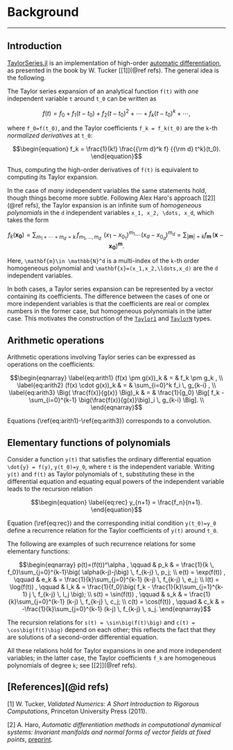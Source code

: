 # Background

---

## Introduction

[TaylorSeries.jl](https://github.com/lbenet/TaylorSeries.jl) is an implementation
of high-order
[automatic differentiation](http://en.wikipedia.org/wiki/Automatic_differentiation),
as presented in the book by W. Tucker [[1]](@ref refs). The general
idea is the following.

The Taylor series expansion of an analytical function
``f(t)`` with *one* independent variable ``t`` around ``t_0`` can be written as
```math
\begin{equation}
f(t) = f_0 + f_1 (t-t_0) + f_2 (t-t_0)^2 + \cdots + f_k (t-t_0)^k + \cdots,
\end{equation}
```
where ``f_0=f(t_0)``, and the Taylor coefficients ``f_k = f_k(t_0)`` are the
``k``-th *normalized derivatives* at ``t_0``:
```math
\begin{equation}
f_k = \frac{1}{k!} \frac{{\rm d}^k f} {{\rm d} t^k}(t_0).
\end{equation}
```
Thus, computing the high-order derivatives of ``f(t)`` is equivalent to computing
its Taylor expansion.

In the case of *many* independent variables the same statements hold, though
things become more subtle. Following Alex Haro's approach
[[2]](@ref refs), the Taylor
expansion is an infinite sum of *homogeneous polynomials* in the ``d`` independent
variables ``x_1, x_2, \dots, x_d``, which takes the form

```math
\begin{equation}
f_k (\mathbf{x_0}) = \sum_{m_1+\cdots+m_d = k}\, f_{m_1,\dots,m_d} \;\,
(x_1-x_{0_1})^{m_1} \cdots (x_d-x_{0_d})^{m_d} =
\sum_{|\mathbf{m}|=k} f_\mathbf{m}\, (\mathbf{x}-\mathbf{x_0})^\mathbf{m}.
\end{equation}
```

Here, ``\mathbf{m}\in \mathbb{N}^d`` is a multi-index of the ``k``-th order
homogeneous polynomial and ``\mathbf{x}=(x_1,x_2,\ldots,x_d)`` are the
``d`` independent variables.

In both cases, a Taylor series expansion can be represented by a
vector containing its coefficients. The difference between the cases of
one or more independent variables is that the
coefficients are real or complex numbers in the former case, but
homogeneous polynomials in the latter case. This motivates
the construction of the [`Taylor1`](@ref) and [`TaylorN`](@ref) types.

## Arithmetic operations

Arithmetic operations involving Taylor series can be expressed as
operations on the coefficients:

```math
\begin{eqnarray}
\label{eq:arith1}
(f(x) \pm g(x))_k & = & f_k \pm g_k , \\
\label{eq:arith2}
(f(x) \cdot g(x))_k & = & \sum_{i=0}^k f_i \, g_{k-i} , \\
\label{eq:arith3}
\Big( \frac{f(x)}{g(x)} \Big)_k & = & \frac{1}{g_0} \Big[ f_k -
\sum_{i=0}^{k-1} \big(\frac{f(x)}{g(x)}\big)_i \, g_{k-i} \Big]. \\
\end{eqnarray}
```

Equations (\ref{eq:arith1}-\ref{eq:arith3}) corresponds to a convolution.

## Elementary functions of polynomials

Consider a function ``y(t)`` that satisfies the ordinary differential equation
``\dot{y} = f(y)``, ``y(t_0)=y_0``, where ``t`` is the independent variable.
Writing ``y(t)`` and ``f(t)`` as Taylor polynomials of ``t``, substituting these in the
differential equation and equating equal powers of
the independent variable leads to the recursion relation

```math
\begin{equation}
\label{eq:rec}
y_{n+1} = \frac{f_n}{n+1}.
\end{equation}
```

Equation (\ref{eq:rec}) and the corresponding initial condition
``y(t_0)=y_0`` define a recurrence relation
for the Taylor coefficients of ``y(t)`` around ``t_0``.

The following are  examples of such recurrence relations for some
elementary functions:

```math
\begin{eqnarray}
p(t)=(f(t))^\alpha , \qquad &
  p_k & = \frac{1}{k \, f_0}\sum_{j=0}^{k-1}\big( \alpha(k-j)-j\big)
  \, f_{k-j} \, p_j; \\
e(t) = \exp(f(t)) , \qquad &
  e_k & = \frac{1}{k}\sum_{j=0}^{k-1} (k-j) \, f_{k-j} \, e_j; \\
l(t) = \log(f(t)) , \qquad &
  l_k & = \frac{1}{f_0}\big( f_k - \frac{1}{k}\sum_{j=1}^{k-1} j
    \, f_{k-j} \, l_j \big); \\
s(t) = \sin(f(t)) , \qquad &
  s_k & = \frac{1}{k}\sum_{j=0}^{k-1} (k-j) \, f_{k-j} \, c_j; \\
c(t) = \cos(f(t)) , \qquad &
  c_k & = -\frac{1}{k}\sum_{j=0}^{k-1} (k-j) \, f_{k-j} \, s_j.
\end{eqnarray}
```

The recursion relations for ``s(t) = \sin\big(f(t)\big)`` and
``c(t) = \cos\big(f(t)\big)`` depend
on each other; this reflects the fact that they are solutions of a second-order
differential equation.

All these relations hold for Taylor expansions in one
and more independent variables; in the latter case, the Taylor coefficients
``f_k`` are homogeneous polynomials of degree ``k``;
see [[2]](@ref refs).

## [References](@id refs)

[1] W. Tucker, *Validated Numerics: A Short Introduction to Rigorous
Computations*, Princeton University Press (2011).

[2] A. Haro, *Automatic differentiation methods in computational dynamical
systems: Invariant manifolds and normal forms of vector fields at fixed points*,
[preprint](http://www.maia.ub.es/~alex/admcds/admcds.pdf).
